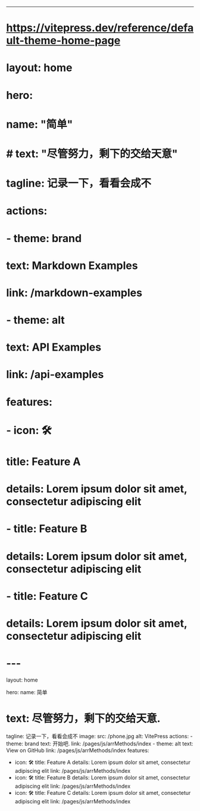 ---
# https://vitepress.dev/reference/default-theme-home-page
# layout: home

# hero:
#   name: "简单"
#   # text: "尽管努力，剩下的交给天意"
#   tagline: 记录一下，看看会成不
#   actions:
#     - theme: brand
#       text: Markdown Examples
#       link: /markdown-examples
#     - theme: alt
#       text: API Examples
#       link: /api-examples

# features:
#   - icon: 🛠️
#     title: Feature A
#     details: Lorem ipsum dolor sit amet, consectetur adipiscing elit
#   - title: Feature B
#     details: Lorem ipsum dolor sit amet, consectetur adipiscing elit
#   - title: Feature C
#     details: Lorem ipsum dolor sit amet, consectetur adipiscing elit
# ---


layout: home

hero:
  name: 简单
  # text: 尽管努力，剩下的交给天意.
  tagline: 记录一下，看看会成不
  image:
    src: /phone.jpg
    alt: VitePress
  actions:
    - theme: brand
      text: 开始吧.
      link: /pages/js/arrMethods/index
    - theme: alt
      text: View on GitHub
      link: /pages/js/arrMethods/index
features:
  - icon: 🛠️
    title: Feature A
    details: Lorem ipsum dolor sit amet, consectetur adipiscing elit
    link: /pages/js/arrMethods/index
  - icon: 🛠️
    title: Feature B
    details: Lorem ipsum dolor sit amet, consectetur adipiscing elit
    link: /pages/js/arrMethods/index
  - icon: 🛠️
    title: Feature C
    details: Lorem ipsum dolor sit amet, consectetur adipiscing elit
    link: /pages/js/arrMethods/index